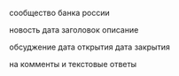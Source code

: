 сообщество банка россии

новость
    дата
    заголовок
    описание

обсуджение
    дата открытия
    дата закрытия

на комменты и текстовые ответы
    